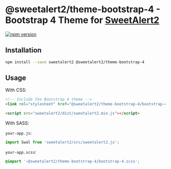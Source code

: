 # @sweetalert2/theme-bootstrap-4 - Bootstrap 4 Theme for [SweetAlert2](https://github.com/sweetalert2/sweetalert2)

[![npm version](https://img.shields.io/npm/v/@sweetalert2/theme-bootstrap-4.svg)](https://www.npmjs.com/package/@sweetalert2/theme-bootstrap-4)

## Installation

```sh
npm install --save sweetalert2 @sweetalert2/theme-bootstrap-4
```

## Usage

With CSS:

```html
<!-- Include the Bootstrap 4 theme -->
<link rel="stylesheet" href="@sweetalert2/theme-bootstrap-4/bootstrap-4.css" />

<script src="sweetalert2/dist/sweetalert2.min.js"></script>
```

With SASS:

`your-app.js`:

```js
import Swal from 'sweetalert2/src/sweetalert2.js';
```

`your-app.scss`:

```scss
@import '~@sweetalert2/theme-bootstrap-4/bootstrap-4.scss';
```
